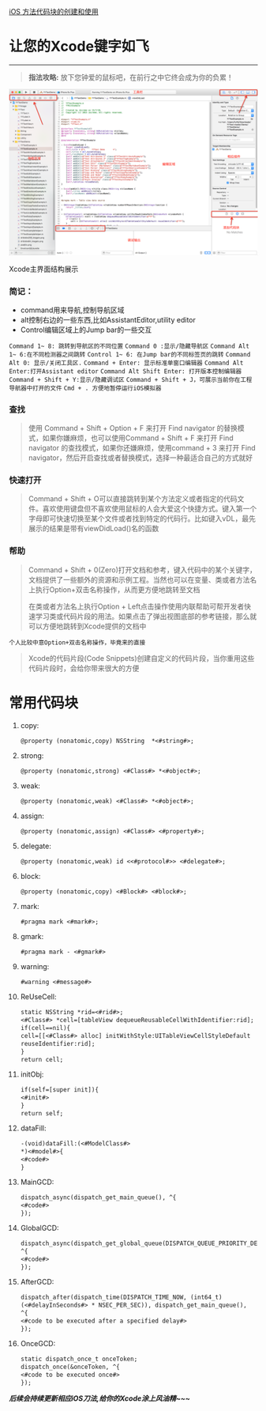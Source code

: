 


[iOS 方法代码块的创建和使用](section5.md)

# 让您的Xcode键字如飞

* * *

> **指法攻略:**
> 放下您钟爱的鼠标吧，在前行之中它终会成为你的负累！

![](media/1240.)

Xcode主界面结构展示



### 简记：

* command用来导航,控制导航区域
* alt控制右边的一些东西,比如AssistantEditor,utility editor
* Control编辑区域上的Jump bar的一些交互

`Command 1~ 8: 跳转到导航区的不同位置`
`Command 0 :显示/隐藏导航区`
`Command Alt 1~ 6:在不同检测器之间跳转`
`Control 1~ 6: 在Jump bar的不同标签页的跳转`
`Command Alt 0: 显示/关闭工具区.`
`Command + Enter: 显示标准单窗口编辑器`
`Command Alt Enter:打开Assistant editor`
`Command Alt Shift Enter: 打开版本控制编辑器`
`Command + Shift + Y:显示/隐藏调试区`
`Command + Shift + J，可展示当前你在工程导航器中打开的文件`
`Cmd + . 方便地暂停运行iOS模拟器`

### 查找

> 使用 Command + Shift + Option + F 来打开 Find navigator 的替换模式，如果你嫌麻烦，也可以使用Command + Shift + F 来打开 Find navigator 的查找模式，如果你还嫌麻烦，使用command + 3 来打开 Find navigator，然后开启查找或者替换模式，选择一种最适合自己的方式就好

### 快速打开

> Command + Shift + O可以直接跳转到某个方法定义或者指定的代码文件。喜欢使用键盘但不喜欢使用鼠标的人会大爱这个快捷方式。键入第一个字母即可快速切换至某个文件或者找到特定的代码行。比如键入vDL，最先展示的结果是带有viewDidLoad()名的函数

### 帮助

> Command + Shift + 0(Zero)打开文档和参考，键入代码中的某个关键字，文档提供了一些额外的资源和示例工程。当然也可以在变量、类或者方法名上执行Option+双击名称操作，从而更方便地跳转至文档
> 
> 在类或者方法名上执行Option + Left点击操作使用内联帮助可帮开发者快速学习类或代码片段的用法。如果点击了弹出视图底部的参考链接，那么就可以方便地跳转到Xcode提供的文档中

`个人比较中意Option+双击名称操作，毕竟来的直接`

> Xcode的代码片段(Code Snippets)创建自定义的代码片段，当你重用这些代码片段时，会给你带来很大的方便

# 常用代码块

1. copy:

    ```
    @property (nonatomic,copy) NSString  *<#string#>;
    ```

2. strong:

    ```
    @property (nonatomic,strong) <#Class#> *<#object#>;
    ```

3. weak:

    ```
    @property (nonatomic,weak) <#Class#> *<#object#>;
    ```

4. assign:

    ```
    @property (nonatomic,assign) <#Class#> <#property#>;
    ```

5. delegate:

    ```
    @property (nonatomic,weak) id <<#protocol#>> <#delegate#>;
    ```

6. block:

    ```
    @property (nonatomic,copy) <#Block#> <#block#>;
    ```

7. mark:

    ```
    #pragma mark <#mark#>;
    ```

8. gmark:

    ```
    #pragma mark - <#gmark#>
    ```

9. warning:

    ```
    #warning <#message#>
    ```

10. ReUseCell:

    ```
    static NSString *rid=<#rid#>;
    <#Class#> *cell=[tableView dequeueReusableCellWithIdentifier:rid];
    if(cell==nil){
    cell=[[<#Class#> alloc] initWithStyle:UITableViewCellStyleDefault  reuseIdentifier:rid];
    }
    return cell;
    ```

11. initObj:

    ```
    if(self=[super init]){
    <#init#>
    }
    return self;
    ```

12. dataFill:

    ```
    -(void)dataFill:(<#ModelClass#>
    *)<#model#>{
    <#code#>
    }
    ```

13. MainGCD:

    ```
    dispatch_async(dispatch_get_main_queue(), ^{
    <#code#>
    });
    ```

14. GlobalGCD:

    ```
    dispatch_async(dispatch_get_global_queue(DISPATCH_QUEUE_PRIORITY_DEFAULT,0), ^{
    <#code#>
    });
    ```

15. AfterGCD:

    ```
    dispatch_after(dispatch_time(DISPATCH_TIME_NOW, (int64_t)(<#delayInSeconds#> * NSEC_PER_SEC)), dispatch_get_main_queue(),
    ^{
    <#code to be executed after a specified delay#>
    });
    ```

16. OnceGCD:

    ```
    static dispatch_once_t onceToken;
    dispatch_once(&onceToken, ^{
    <#code to be executed once#>
    });
    ```

***后续会持续更新相应iOS刀法,给你的Xcode涂上风油精~~~***

